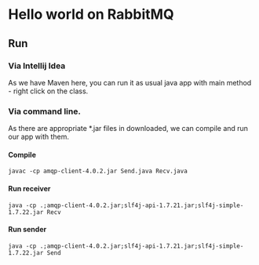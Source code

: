 # Hello world on RabbitMQ

## Run

### Via Intellij Idea

As we have Maven here, you can run it as usual java app with main method - right click on the class.

### Via command line.

As there are appropriate *.jar files in downloaded, we can compile and run our app with them.

#### Compile

```$xslt
javac -cp amqp-client-4.0.2.jar Send.java Recv.java
```

#### Run receiver

```$xslt
java -cp .;amqp-client-4.0.2.jar;slf4j-api-1.7.21.jar;slf4j-simple-1.7.22.jar Recv
``` 
 
#### Run sender
 
```$xslt
java -cp .;amqp-client-4.0.2.jar;slf4j-api-1.7.21.jar;slf4j-simple-1.7.22.jar Send
```
